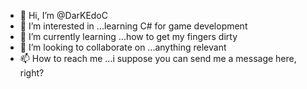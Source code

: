 - 👋 Hi, I’m @DarKEdoC
- 👀 I’m interested in ...learning C# for game development 
- 🌱 I’m currently learning ...how to get my fingers dirty 
- 💞️ I’m looking to collaborate on ...anything relevant 
- 📫 How to reach me ...i suppose you can send me a message here, right?

<!---
DarKEdoC/DarKEdoC is a ✨ special ✨ repository because its `README.md` (this file) appears on your GitHub profile.
You can click the Preview link to take a look at your changes.
--->
